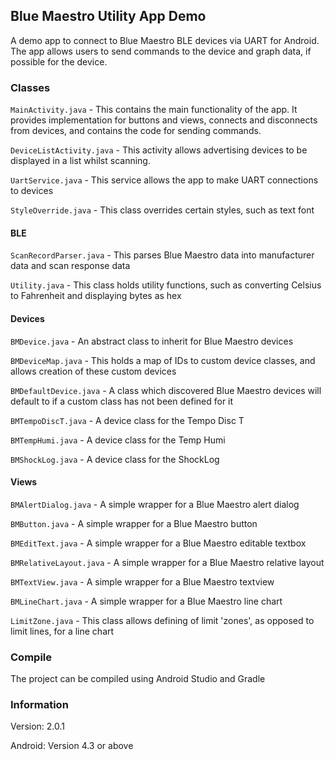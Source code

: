 ## Blue Maestro Utility App Demo

A demo app to connect to Blue Maestro BLE devices via UART for Android. The app allows users to send commands to the device and graph data, if possible for the device.

### Classes

`MainActivity.java` - This contains the main functionality of the app. It provides implementation for buttons and views, connects and disconnects from devices, and contains the code for sending commands.

`DeviceListActivity.java` - This activity allows advertising devices to be displayed in a list whilst scanning.

`UartService.java` - This service allows the app to make UART connections to devices

`StyleOverride.java` - This class overrides certain styles, such as text font

#### BLE

`ScanRecordParser.java` - This parses Blue Maestro data into manufacturer data and scan response data

`Utility.java` - This class holds utility functions, such as converting Celsius to Fahrenheit and displaying bytes as hex

#### Devices

`BMDevice.java` - An abstract class to inherit for Blue Maestro devices

`BMDeviceMap.java` - This holds a map of IDs to custom device classes, and allows creation of these custom devices

`BMDefaultDevice.java` - A class which discovered Blue Maestro devices will default to if a custom class has not been defined for it

`BMTempoDiscT.java` - A device class for the Tempo Disc T

`BMTempHumi.java` - A device class for the Temp Humi

`BMShockLog.java` - A device class for the ShockLog

#### Views

`BMAlertDialog.java` - A simple wrapper for a Blue Maestro alert dialog

`BMButton.java` - A simple wrapper for a Blue Maestro button

`BMEditText.java` - A simple wrapper for a Blue Maestro editable textbox

`BMRelativeLayout.java` - A simple wrapper for a Blue Maestro relative layout

`BMTextView.java` - A simple wrapper for a Blue Maestro textview

`BMLineChart.java` - A simple wrapper for a Blue Maestro line chart

`LimitZone.java` - This class allows defining of limit 'zones', as opposed to limit lines, for a line chart





### Compile

The project can be compiled using Android Studio and Gradle

### Information

Version: 2.0.1

Android: Version 4.3 or above
